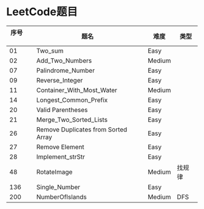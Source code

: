 LeetCode题目
===

序号       | 题名    | 难度 | 类型
--------- | --------|  -------- | ------
01  | Two_sum | Easy
02 | Add_Two_Numbers | Medium 
07  | Palindrome_Number | Easy
09  | Reverse_Integer | Easy
11  | Container_With_Most_Water | Medium
14  | Longest_Common_Prefix | Easy
20 | Valid Parentheses | Easy
21  | Merge_Two_Sorted_Lists | Easy
26 | Remove Duplicates from Sorted Array	| Easy
27 | Remove Element | Easy
28 | Implement_strStr | Easy
48 | RotateImage | Medium | 找规律
136  | Single_Number | Easy
200 | NumberOfIslands | Medium | DFS





